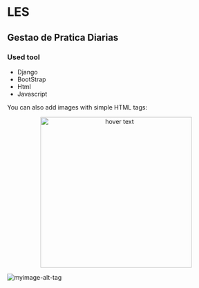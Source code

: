 # LES

## Gestao de Pratica Diarias

### Used tool

 - Django
 - BootStrap
 - Html
 - Javascript
 
 
You can also add images with simple HTML tags:

<p align="center">
  <img src="(https://github.com/tonyamf/LES/tree/master)" width="350" title="hover text">
</p>
 
![myimage-alt-tag](https://github.com/tonyamf/LES/tree/master)
